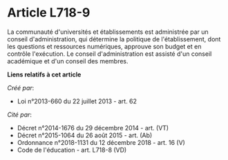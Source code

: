 # Article L718-9

La communauté d'universités et établissements est administrée par un conseil d'administration, qui détermine la politique de
l'établissement, dont les questions et ressources numériques, approuve son budget et en contrôle l'exécution. Le conseil
d'administration est assisté d'un conseil académique et d'un conseil des membres.

**Liens relatifs à cet article**

_Créé par_:

  - Loi n°2013-660 du 22 juillet 2013 - art. 62

_Cité par_:

  - Décret n°2014-1676 du 29 décembre 2014 - art. (VT)
  - Décret n°2015-1064 du 26 août 2015 - art. (Ab)
  - Ordonnance n°2018-1131 du 12 décembre 2018 - art. 16 (V)
  - Code de l'éducation - art. L718-8 (VD)
